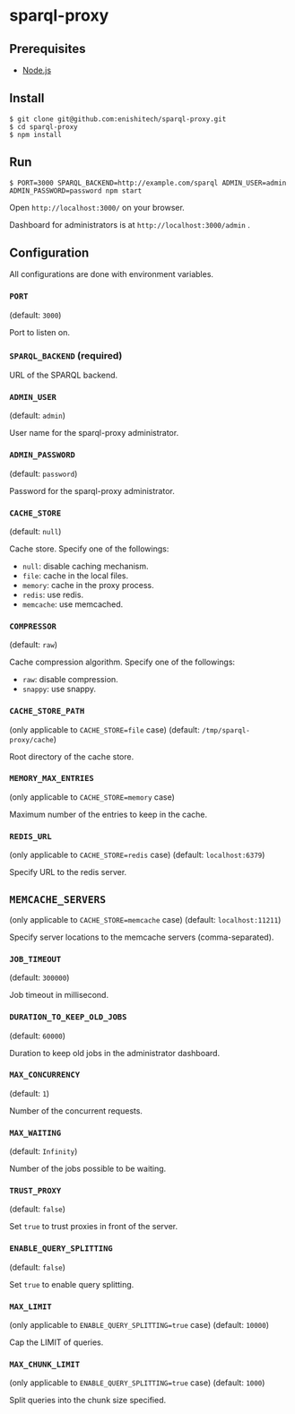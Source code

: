 # sparql-proxy

## Prerequisites

* [Node.js](https://nodejs.org/)

## Install

    $ git clone git@github.com:enishitech/sparql-proxy.git
    $ cd sparql-proxy
    $ npm install

## Run

    $ PORT=3000 SPARQL_BACKEND=http://example.com/sparql ADMIN_USER=admin ADMIN_PASSWORD=password npm start

Open `http://localhost:3000/` on your browser.

Dashboard for administrators is at `http://localhost:3000/admin` .

## Configuration

All configurations are done with environment variables.

### `PORT`

(default: `3000`)

Port to listen on.

### `SPARQL_BACKEND` (required)

URL of the SPARQL backend.

### `ADMIN_USER`

(default: `admin`)

User name for the sparql-proxy administrator.

### `ADMIN_PASSWORD`

(default: `password`)

Password for the sparql-proxy administrator.

### `CACHE_STORE`

(default: `null`)

Cache store. Specify one of the followings:

* `null`: disable caching mechanism.
* `file`: cache in the local files.
* `memory`: cache in the proxy process.
* `redis`: use redis.
* `memcache`: use memcached.

### `COMPRESSOR`

(default: `raw`)

Cache compression algorithm. Specify one of the followings:

* `raw`: disable compression.
* `snappy`: use snappy.

### `CACHE_STORE_PATH`

(only applicable to `CACHE_STORE=file` case)
(default: `/tmp/sparql-proxy/cache`)

Root directory of the cache store.

### `MEMORY_MAX_ENTRIES`

(only applicable to `CACHE_STORE=memory` case)

Maximum number of the entries to keep in the cache.

### `REDIS_URL`

(only applicable to `CACHE_STORE=redis` case)
(default: `localhost:6379`)

Specify URL to the redis server.

## `MEMCACHE_SERVERS`

(only applicable to `CACHE_STORE=memcache` case)
(default: `localhost:11211`)

Specify server locations to the memcache servers (comma-separated).

### `JOB_TIMEOUT`

(default: `300000`)

Job timeout in millisecond.

### `DURATION_TO_KEEP_OLD_JOBS`

(default: `60000`)

Duration to keep old jobs in the administrator dashboard.

### `MAX_CONCURRENCY`

(default: `1`)

Number of the concurrent requests.

### `MAX_WAITING`

(default: `Infinity`)

Number of the jobs possible to be waiting.

### `TRUST_PROXY`

(default: `false`)

Set `true` to trust proxies in front of the server.

### `ENABLE_QUERY_SPLITTING`

(default: `false`)

Set `true` to enable query splitting.

### `MAX_LIMIT`

(only applicable to `ENABLE_QUERY_SPLITTING=true` case)
(default: `10000`)

Cap the LIMIT of queries.

### `MAX_CHUNK_LIMIT`

(only applicable to `ENABLE_QUERY_SPLITTING=true` case)
(default: `1000`)

Split queries into the chunk size specified.

